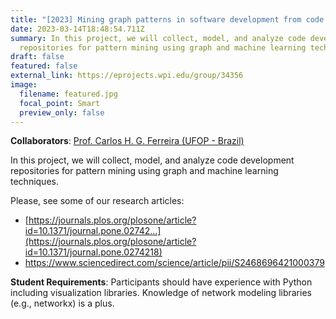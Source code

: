```yaml
---
title: "[2023] Mining graph patterns in software development from code repositories"
date: 2023-03-14T18:48:54.711Z
summary: In this project, we will collect, model, and analyze code development
  repositories for pattern mining using graph and machine learning techniques.
draft: false
featured: false
external_link: https://eprojects.wpi.edu/group/34356
image:
  filename: featured.jpg
  focal_point: Smart
  preview_only: false
---
```

**Collaborators**: [Prof. Carlos H. G. Ferreira (UFOP - Brazil)](https://scholar.google.com/citations?user=ILpkjHAAAAAJ)

In this project, we will collect, model, and analyze code development repositories for pattern mining using graph and machine learning techniques. 

Please, see some of our research articles:

* [https://journals.plos.org/plosone/article?id=10.1371/journal.pone.02742…](https://journals.plos.org/plosone/article?id=10.1371/journal.pone.0274218)
* <https://www.sciencedirect.com/science/article/pii/S2468696421000379>

**Student Requirements**: Participants should have experience with Python including visualization libraries. Knowledge of network modeling libraries (e.g., networkx) is a plus.